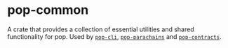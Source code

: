 # pop-common

A crate that provides a collection of essential utilities and shared functionality for pop. Used by
[`pop-cli`](https://github.com/r0gue-io/pop-cli), [`pop-parachains`](https://github.com/r0gue-io/pop-cli/tree/main/crates/pop-parachains) and [`pop-contracts`](https://github.com/r0gue-io/pop-cli/tree/main/crates/pop-contracts).